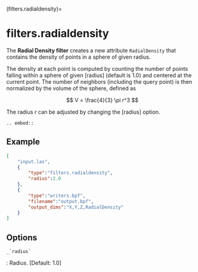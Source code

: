 (filters.radialdensity)=

# filters.radialdensity

The **Radial Density filter** creates a new attribute `RadialDensity` that
contains the density of points in a sphere of given radius.

The density at each point is computed by counting the number of points falling
within a sphere of given [radius] (default is 1.0) and centered at the current
point. The number of neighbors (including the query point) is then normalized
by the volume of the sphere, defined as

$$
V = \frac{4}{3} \pi r^3
$$

The radius $r$ can be adjusted by changing the [radius] option.

```{eval-rst}
.. embed::
```

## Example

```json
[
    "input.las",
    {
        "type":"filters.radialdensity",
        "radius":2.0
    },
    {
        "type":"writers.bpf",
        "filename":"output.bpf",
        "output_dims":"X,Y,Z,RadialDensity"
    }
]
```

## Options

`` _`radius` ``

: Radius. \[Default: 1.0\]

```{include} filter_opts.md
```

